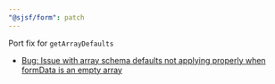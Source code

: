 ```yaml
---
"@sjsf/form": patch
---
```


Port fix for `getArrayDefaults`

- [Bug: Issue with array schema defaults not applying properly when formData is an empty array](https://github.com/rjsf-team/react-jsonschema-form/pull/4359)

